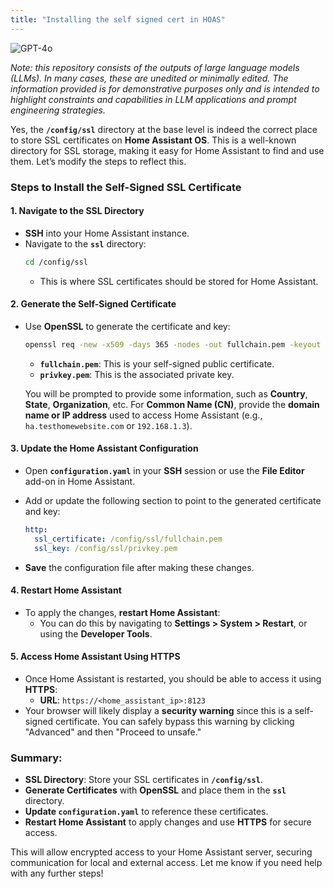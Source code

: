 ```yaml
---
title: "Installing the self signed cert in HOAS"
---
```

![GPT-4o](https://img.shields.io/badge/GPT--4o-3333FF?style=for-the-badge&logo=openai&logoColor=white)



*Note: this repository consists of the outputs of large language models (LLMs). In many cases, these are unedited or minimally edited. The information provided is for demonstrative purposes only and is intended to highlight constraints and capabilities in LLM applications and prompt engineering strategies.*


Yes, the **`/config/ssl`** directory at the base level is indeed the correct place to store SSL certificates on **Home Assistant OS**. This is a well-known directory for SSL storage, making it easy for Home Assistant to find and use them. Let’s modify the steps to reflect this.

### **Steps to Install the Self-Signed SSL Certificate**

#### **1. Navigate to the SSL Directory**
- **SSH** into your Home Assistant instance.
- Navigate to the **`ssl`** directory:
  ```bash
  cd /config/ssl
  ```
  - This is where SSL certificates should be stored for Home Assistant.

#### **2. Generate the Self-Signed Certificate**
- Use **OpenSSL** to generate the certificate and key:
  ```bash
  openssl req -new -x509 -days 365 -nodes -out fullchain.pem -keyout privkey.pem
  ```
  - **`fullchain.pem`**: This is your self-signed public certificate.
  - **`privkey.pem`**: This is the associated private key.

  You will be prompted to provide some information, such as **Country**, **State**, **Organization**, etc. For **Common Name (CN)**, provide the **domain name or IP address** used to access Home Assistant (e.g., `ha.testhomewebsite.com` or `192.168.1.3`).

#### **3. Update the Home Assistant Configuration**
- Open **`configuration.yaml`** in your **SSH** session or use the **File Editor** add-on in Home Assistant.
- Add or update the following section to point to the generated certificate and key:

  ```yaml
  http:
    ssl_certificate: /config/ssl/fullchain.pem
    ssl_key: /config/ssl/privkey.pem
  ```
- **Save** the configuration file after making these changes.

#### **4. Restart Home Assistant**
- To apply the changes, **restart Home Assistant**:
  - You can do this by navigating to **Settings > System > Restart**, or using the **Developer Tools**.

#### **5. Access Home Assistant Using HTTPS**
- Once Home Assistant is restarted, you should be able to access it using **HTTPS**:
  - **URL**: `https://<home_assistant_ip>:8123`
- Your browser will likely display a **security warning** since this is a self-signed certificate. You can safely bypass this warning by clicking "Advanced" and then "Proceed to unsafe."

### **Summary**:
- **SSL Directory**: Store your SSL certificates in **`/config/ssl`**.
- **Generate Certificates** with **OpenSSL** and place them in the **`ssl`** directory.
- **Update `configuration.yaml`** to reference these certificates.
- **Restart Home Assistant** to apply changes and use **HTTPS** for secure access.

This will allow encrypted access to your Home Assistant server, securing communication for local and external access. Let me know if you need help with any further steps!